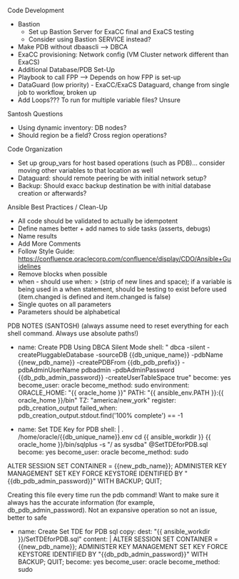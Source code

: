 
Code Development
- Bastion
    - Set up Bastion Server for ExaCC final and ExaCS testing
    - Consider using Bastion SERVICE instead?
- Make PDB without dbaascli --> DBCA
- ExaCC provisioning: Network config (VM Cluster network different than ExaCS)
- Additional Database/PDB Set-Up
- Playbook to call FPP --> Depends on how FPP is set-up
- DataGuard (low priority) - ExaCC/ExaCS Dataguard, change from single job to workflow, broken up
- Add Loops??? To run for multiple variable files? Unsure

Santosh Questions
- Using dynamic inventory: DB nodes?
- Should region be a field? Cross region operations?

Code Organization
- Set up group_vars for host based operations (such as PDB)... consider moving other variables to that location as well
- Dataguard: should remote peering be with initial network setup?
- Backup: Should exacc backup destination be with initial database creation or afterwards?

Ansible Best Practices / Clean-Up
- All code should be validated to actually be idempotent
- Define names better + add names to side tasks (asserts, debugs)
- Name results
- Add More Comments
- Follow Style Guide: https://confluence.oraclecorp.com/confluence/display/CDO/Ansible+Guidelines
- Remove blocks when possible
- when - should use when: > (strip of new lines and space); if a variable is being used in a when statement, should be testing to exist before used (item.changed is defined and item.changed is false)
- Single quotes on all parameters
- Parameters should be alphabetical

PDB NOTES (SANTOSH)
(always assume need to reset everything for each shell command. Always use absolute paths!)

- name: Create PDB Using DBCA Silent Mode
    shell: " dbca -silent -createPluggableDatabase -sourceDB {{db_unique_name}} -pdbName {{new_pdb_name}} -createPDBFrom {{db_pdb_prefix}} -pdbAdminUserName pdbadmin -pdbAdminPassword {{db_pdb_admin_password}} -createUserTableSpace true"
    become: yes
    become_user: oracle
    become_method: sudo
    environment:
       ORACLE_HOME: "{{ oracle_home }}"
       PATH: "{{ ansible_env.PATH }}:{{ oracle_home }}/bin"
       TZ: "america/new_york"
    register: pdb_creation_output
    failed_when: pdb_creation_output.stdout.find('100% complete') == -1

- name: Set TDE Key for PDB
    shell: |
        . /home/oracle/{{db_unique_name}}.env
        cd {{ ansible_workdir }}
        {{ oracle_home }}/bin/sqlplus -s "/ as sysdba" @SetTDEforPDB.sql
    become: yes
    become_user: oracle
    become_method: sudo

ALTER SESSION SET CONTAINER = {{new_pdb_name}};
ADMINISTER KEY MANAGEMENT SET KEY FORCE KEYSTORE IDENTIFIED BY "{{db_pdb_admin_password}}" WITH BACKUP;
QUIT;

Creating this file every time run the pdb command! Want to make sure it always has the accurate information (for example, db_pdb_admin_password). Not an expansive operation so not an issue, better to safe
- name: Create Set TDE for PDB sql
    copy:
      dest: "{{ ansible_workdir }}/SetTDEforPDB.sql"
      content: |
        ALTER SESSION SET CONTAINER = {{new_pdb_name}};
        ADMINISTER KEY MANAGEMENT SET KEY FORCE KEYSTORE IDENTIFIED BY "{{db_pdb_admin_password}}" WITH BACKUP;
        QUIT;
    become: yes
    become_user: oracle
    become_method: sudo